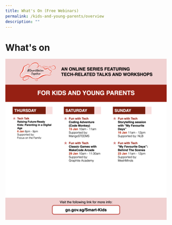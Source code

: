 ```yaml
---
title: What's On (Free Webinars)
permalink: /kids-and-young-parents/overview
description: ""
---
```


# What's on

![Alt text for image on Isomer site](/images/kids-jan.png)